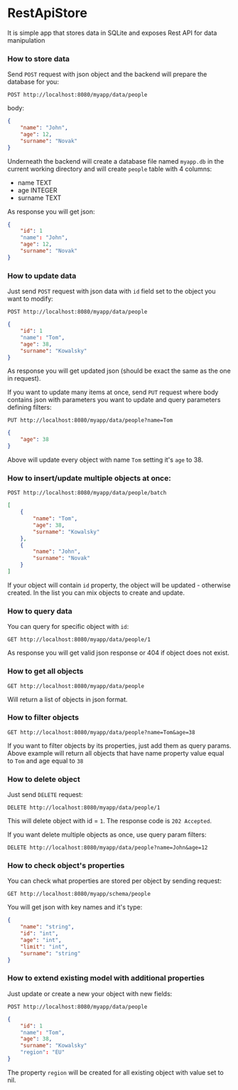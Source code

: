 # RestApiStore
It is simple app that stores data in SQLite and exposes Rest API for data manipulation

### How to store data
Send `POST` request with json object and the backend will prepare the database for you:
```
POST http://localhost:8080/myapp/data/people
```
body:
```json
{
    "name": "John",
    "age": 12,
    "surname": "Novak"
}
```
Underneath the backend will create a database file named `myapp.db` in the current working directory and will create `people` table with 4 columns:
- name TEXT
- age INTEGER
- surname TEXT

As response you will get json:
```json
{
    "id": 1
    "name": "John",
    "age": 12,
    "surname": "Novak"
}
```
### How to update data
Just send `POST` request with json data with `id` field set to the object you want to modify:
```
POST http://localhost:8080/myapp/data/people
```
```json
{
    "id": 1
    "name": "Tom",
    "age": 38,
    "surname": "Kowalsky"
}
```
As response you will get updated json (should be exact the same as the one in request).

If you want to update many items at once, send `PUT` request where body contains json with parameters you want to update and query parameters defining filters:
```
PUT http://localhost:8080/myapp/data/people?name=Tom
```
```json
{
    "age": 38
}
```
Above will update every object with name `Tom` setting it's `age` to 38.
### How to insert/update multiple objects at once:
```
POST http://localhost:8080/myapp/data/people/batch
```
```json
[
    {
        "name": "Tom",
        "age": 38,
        "surname": "Kowalsky"
    },
    {
        "name": "John",
        "surname": "Novak"
    }
]
```
If your object will contain `id` property, the object will be updated - otherwise created. In the list you can mix objects to create and update.
### How to query data
You can query for specific object with `id`:
```
GET http://localhost:8080/myapp/data/people/1
```
As response you will get valid json response or 404 if object does not exist.
### How to get all objects
```
GET http://localhost:8080/myapp/data/people
```
Will return a list of objects in json format.
### How to filter objects
```
GET http://localhost:8080/myapp/data/people?name=Tom&age=38
```
If you want to filter objects by its properties, just add them as query params. Above example will return all objects that have name property value equal to `Tom` and age equal to `38`
### How to delete object
Just send `DELETE` request:
```
DELETE http://localhost:8080/myapp/data/people/1
```
This will delete object with id = `1`. The response code is `202 Accepted`.

If you want delete multiple objects as once, use query param filters:
```
DELETE http://localhost:8080/myapp/data/people?name=John&age=12
```
### How to check object's properties
You can check what properties are stored per object by sending request:
```
GET http://localhost:8080/myapp/schema/people
```
You will get json with key names and it's type:
```json
{
    "name": "string",
    "id": "int",
    "age": "int",
    "limit": "int",
    "surname": "string"
}
```
### How to extend existing model with additional properties
Just update or create a new your object with new fields:
```
POST http://localhost:8080/myapp/data/people
```
```json
{
    "id": 1
    "name": "Tom",
    "age": 38,
    "surname": "Kowalsky"
    "region": "EU"
}
```
The property `region` will be created for all existing object with value set to nil.
